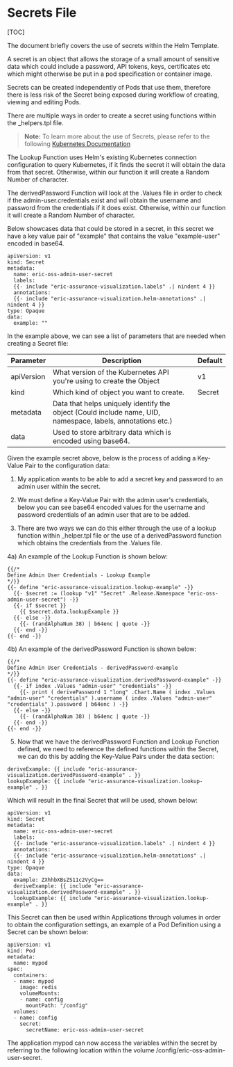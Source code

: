 # Secrets File

[TOC]


The document briefly covers the use of secrets within the Helm Template.

A secret is an object that allows the storage of a small amount of sensitive data which could include a password, API tokens, keys, certificates etc which might otherwise be put in a pod specification or container image.

Secrets can be created independently of Pods that use them, therefore there is less risk of the Secret being exposed during workflow of creating, viewing and editing Pods.

There are multiple ways in order to create a secret using functions within the _helpers.tpl file.

> **Note:** To learn more about the use of Secrets, please refer to the following [Kubernetes Documentation](https://kubernetes.io/docs/concepts/configuration/secret/)


The Lookup Function uses Helm's existing Kubernetes connection configuration to query Kubernetes, if it finds the secret it will obtain the data from that secret. Otherwise, within our function it will create a Random Number of character.


The derivedPassword Function will look at the .Values file in order to check if the admin-user.credentials exist and will obtain the username and password from the credentials if it does exist. Otherwise, within our function it will create a Random Number of character.


Below showcases data that could be stored in a secret, in this secret we have a key value pair of "example" that contains the value "example-user" encoded in base64.

```
apiVersion: v1
kind: Secret
metadata:
  name: eric-oss-admin-user-secret
  labels:
  {{- include "eric-assurance-visualization.labels" .| nindent 4 }}
  annotations:
  {{- include "eric-assurance-visualization.helm-annotations" .| nindent 4 }}
type: Opaque
data:
  example: ""
```


In the example above, we can see a list of parameters that are needed when creating a Secret file:

| Parameter  | Description                                                                                                 | Default |
|------------|-------------------------------------------------------------------------------------------------------------|---------|
| apiVersion | What version of the Kubernetes API you're using to create the Object                                        | v1      |
| kind       | Which kind of object you want to create.                                                                    | Secret  |
| metadata   | Data that helps uniquely identify the object (Could include name, UID, namespace, labels, annotations etc.) |         |
| data       | Used to store arbitrary data which is encoded using base64.                                                 |         |


Given the example secret above, below is the process of adding a Key-Value Pair to the configuration data:

1) My application wants to be able to add a secret key and password to an admin user within the secret.


2) We must define a Key-Value Pair with the admin user's credentials, below you can see base64 encoded values for the username and password credentials of an admin user that are to be added.


3) There are two ways we can do this either through the use of a lookup function within _helper.tpl file or the use of a derivedPassword function which obtains the credentials from the .Values file.


4a) An example of the Lookup Function is shown below:

```
{{/*
Define Admin User Credentials - Lookup Example
*/}}
{{- define "eric-assurance-visualization.lookup-example" -}}
  {{- $secret := (lookup "v1" "Secret" .Release.Namespace "eric-oss-admin-user-secret") -}}
  {{- if $secret }}
    {{ $secret.data.lookupExample }}
  {{- else -}}
    {{- (randAlphaNum 38) | b64enc | quote -}}
  {{- end -}}
{{- end -}}
```

4b) An example of the derivedPassword Function is shown below:

```
{{/*
Define Admin User Credentials - derivedPassword-example
*/}}
{{- define "eric-assurance-visualization.derivedPassword-example" -}}
  {{- if index .Values "admin-user" "credentials" -}}
    {{- print ( derivePassword 1 "long" .Chart.Name ( index .Values "admin-user" "credentials" ).username ( index .Values "admin-user" "credentials" ).password | b64enc ) -}}
  {{- else -}}
    {{- (randAlphaNum 38) | b64enc | quote -}}
  {{- end -}}
{{- end -}}
```

5) Now that we have the derivedPassword Function and Lookup Function defined, we need to reference the defined functions within the Secret, we can do this by adding the Key-Value Pairs under the data section:

```
deriveExample: {{ include "eric-assurance-visualization.derivedPassword-example" . }}
lookupExample: {{ include "eric-assurance-visualization.lookup-example" . }}
```

Which will result in the final Secret that will be used, shown below:

```
apiVersion: v1
kind: Secret
metadata:
  name: eric-oss-admin-user-secret
  labels:
  {{- include "eric-assurance-visualization.labels" .| nindent 4 }}
  annotations:
  {{- include "eric-assurance-visualization.helm-annotations" .| nindent 4 }}
type: Opaque
data:
  example: ZXhhbXBsZS11c2VyCg==
  deriveExample: {{ include "eric-assurance-visualization.derivedPassword-example" . }}
  lookupExample: {{ include "eric-assurance-visualization.lookup-example" . }}
```

This Secret can then be used within Applications through volumes in order to obtain the configuration settings, an example of a Pod Definition using a Secret can be shown below:

```
apiVersion: v1
kind: Pod
metadata:
  name: mypod
spec:
  containers:
  - name: mypod
    image: redis
    volumeMounts:
    - name: config
      mountPath: "/config"
  volumes:
  - name: config
    secret:
      secretName: eric-oss-admin-user-secret
```

The application mypod can now access the variables within the secret by referring to the following location within the volume /config/eric-oss-admin-user-secret.
